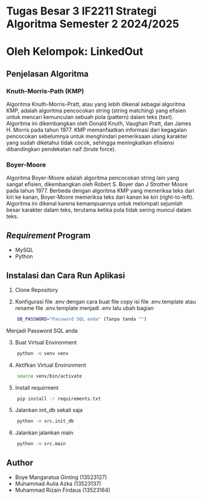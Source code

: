 # Tugas Besar 3 IF2211 Strategi Algoritma Semester 2 2024/2025

# Oleh Kelompok: LinkedOut

## Penjelasan Algoritma

### Knuth-Morris-Path (KMP)
Algoritma Knuth-Morris-Pratt, atau yang lebih dikenal sebagai algoritma KMP, adalah algoritma pencocokan string (string matching) yang efisien untuk mencari kemunculan sebuah pola (pattern) dalam teks (text). Algoritma ini dikembangkan oleh Donald Knuth, Vaughan Pratt, dan James H. Morris pada tahun 1977. KMP memanfaatkan informasi dari kegagalan pencocokan sebelumnya untuk menghindari pemeriksaan ulang karakter yang sudah diketahui tidak cocok, sehingga meningkatkan efisiensi dibandingkan pendekatan naif (brute force).

### Boyer-Moore
Algoritma Boyer-Moore adalah algoritma pencocokan string lain yang sangat efisien, dikembangkan oleh Robert S. Boyer dan J Strother Moore pada tahun 1977. Berbeda dengan algoritma KMP yang memeriksa teks dari kiri ke kanan, Boyer-Moore memeriksa teks dari kanan ke kiri (right-to-left). Algoritma ini dikenal karena kemampuannya untuk melompati sejumlah besar karakter dalam teks, terutama ketika pola tidak sering muncul dalam teks.

## _Requirement_ Program
- MySQL
- Python

## Instalasi dan Cara Run Aplikasi

1. Clone Repository

2. Konfigurasi file .env dengan cara buat file copy isi file .env.template atau rename file .env.template menjadi .env lalu ubah bagian
```bash
    DB_PASSWORD="Password SQL anda" (Tanpa tanda "")
``` 
Menjadi Password SQL anda

3. Buat Virtual Environment 
```bash
    python -m venv venv
``` 
4. Aktifkan Virtual Environment
```bash
    source venv/bin/activate
``` 
5. Install requirment
```bash
    pip install -r requirements.txt
``` 

5. Jalankan init_db sekali saja
```bash
    python -m src.init_db
``` 

6. Jalankan jalankan main
```bash
    python -m src.main
``` 

## Author
- Boye Mangaratua Ginting (13523127)
- Muhammad Aulia Azka (13523137)
- Muhammad Rizain Firdaus (13523164)